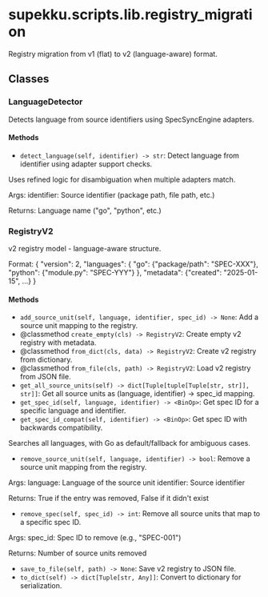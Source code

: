 # supekku.scripts.lib.registry_migration

Registry migration from v1 (flat) to v2 (language-aware) format.

## Classes

### LanguageDetector

Detects language from source identifiers using SpecSyncEngine adapters.

#### Methods

- `detect_language(self, identifier) -> str`: Detect language from identifier using adapter support checks.

Uses refined logic for disambiguation when multiple adapters match.

Args:
    identifier: Source identifier (package path, file path, etc.)

Returns:
    Language name ("go", "python", etc.)

### RegistryV2

v2 registry model - language-aware structure.

Format: {
    "version": 2,
    "languages": {
        "go": {"package/path": "SPEC-XXX"},
        "python": {"module.py": "SPEC-YYY"}
    },
    "metadata": {"created": "2025-01-15", ...}
}

#### Methods

- `add_source_unit(self, language, identifier, spec_id) -> None`: Add a source unit mapping to the registry.
- @classmethod `create_empty(cls) -> RegistryV2`: Create empty v2 registry with metadata.
- @classmethod `from_dict(cls, data) -> RegistryV2`: Create v2 registry from dictionary.
- @classmethod `from_file(cls, path) -> RegistryV2`: Load v2 registry from JSON file.
- `get_all_source_units(self) -> dict[Tuple[tuple[Tuple[str, str]], str]]`: Get all source units as (language, identifier) -> spec_id mapping.
- `get_spec_id(self, language, identifier) -> <BinOp>`: Get spec ID for a specific language and identifier.
- `get_spec_id_compat(self, identifier) -> <BinOp>`: Get spec ID with backwards compatibility.

Searches all languages, with Go as default/fallback for ambiguous cases.
- `remove_source_unit(self, language, identifier) -> bool`: Remove a source unit mapping from the registry.

Args:
    language: Language of the source unit
    identifier: Source identifier

Returns:
    True if the entry was removed, False if it didn't exist
- `remove_spec(self, spec_id) -> int`: Remove all source units that map to a specific spec ID.

Args:
    spec_id: Spec ID to remove (e.g., "SPEC-001")

Returns:
    Number of source units removed
- `save_to_file(self, path) -> None`: Save v2 registry to JSON file.
- `to_dict(self) -> dict[Tuple[str, Any]]`: Convert to dictionary for serialization.
